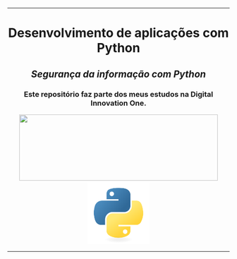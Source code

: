 <hr/>
<div align="center">
    <h1>Desenvolvimento de aplicações com Python</h1>
    <h2><i>Segurança da informação com Python</i></h2>
    <h3>Este repositório faz parte dos meus estudos na Digital Innovation One.</h3>
    <img src="https://hermes.digitalinnovation.one/site/images/logo-footer.png" width="450" height="150">
    <i</i>
    <a href="https://www.python.org" target="_blank"> <img src="https://raw.githubusercontent.com/devicons/devicon/master/icons/python/python-original.svg" alt="python" width="140" height="140"/> </a>
 </div>    
<hr/>

